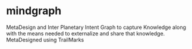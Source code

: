 # mindgraph
MetaDesign and Inter Planetary Intent Graph to capture Knowledge along with the means needed to externalize and share that knowledge. MetaDesigned using TrailMarks
